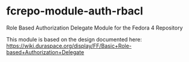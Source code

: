 fcrepo-module-auth-rbacl
========================

Role Based Authorization Delegate Module for the Fedora 4 Repository

This module is based on the design documented here: https://wiki.duraspace.org/display/FF/Basic+Role-based+Authorization+Delegate

